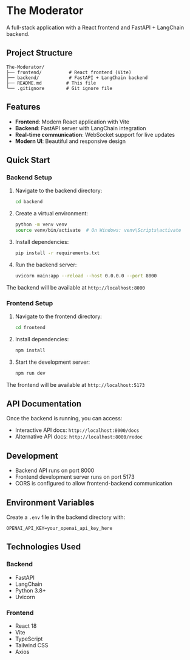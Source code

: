 # The Moderator

A full-stack application with a React frontend and FastAPI + LangChain backend.

## Project Structure

```
The-Moderator/
├── frontend/          # React frontend (Vite)
├── backend/           # FastAPI + LangChain backend
├── README.md         # This file
└── .gitignore        # Git ignore file
```

## Features

- **Frontend**: Modern React application with Vite
- **Backend**: FastAPI server with LangChain integration
- **Real-time communication**: WebSocket support for live updates
- **Modern UI**: Beautiful and responsive design

## Quick Start

### Backend Setup

1. Navigate to the backend directory:
   ```bash
   cd backend
   ```

2. Create a virtual environment:
   ```bash
   python -m venv venv
   source venv/bin/activate  # On Windows: venv\Scripts\activate
   ```

3. Install dependencies:
   ```bash
   pip install -r requirements.txt
   ```

4. Run the backend server:
   ```bash
   uvicorn main:app --reload --host 0.0.0.0 --port 8000
   ```

The backend will be available at `http://localhost:8000`

### Frontend Setup

1. Navigate to the frontend directory:
   ```bash
   cd frontend
   ```

2. Install dependencies:
   ```bash
   npm install
   ```

3. Start the development server:
   ```bash
   npm run dev
   ```

The frontend will be available at `http://localhost:5173`

## API Documentation

Once the backend is running, you can access:
- Interactive API docs: `http://localhost:8000/docs`
- Alternative API docs: `http://localhost:8000/redoc`

## Development

- Backend API runs on port 8000
- Frontend development server runs on port 5173
- CORS is configured to allow frontend-backend communication

## Environment Variables

Create a `.env` file in the backend directory with:
```
OPENAI_API_KEY=your_openai_api_key_here
```

## Technologies Used

### Backend
- FastAPI
- LangChain
- Python 3.8+
- Uvicorn

### Frontend
- React 18
- Vite
- TypeScript
- Tailwind CSS
- Axios 